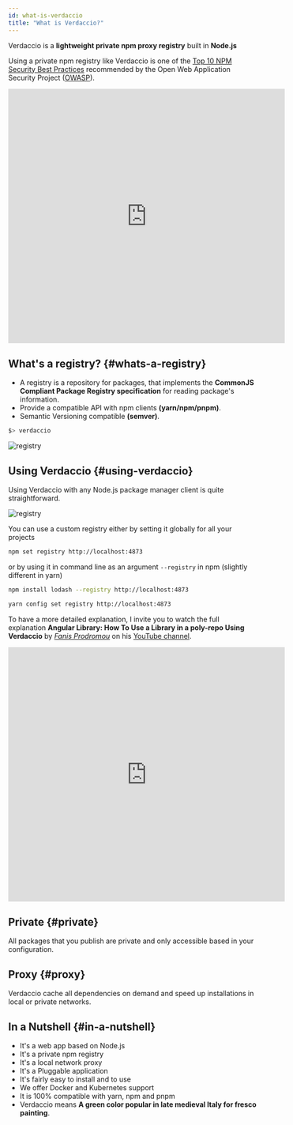 ```yaml
---
id: what-is-verdaccio
title: "What is Verdaccio?"
---
```


Verdaccio is a **lightweight private npm proxy registry** built in **Node.js**

Using a private npm registry like Verdaccio is one of the [Top 10 NPM Security Best Practices](https://cheatsheetseries.owasp.org/cheatsheets/NPM_Security_Cheat_Sheet.html#6-use-a-local-npm-proxy)
recommended by the Open Web Application Security Project ([OWASP](https://owasp.org/)).

<iframe width="560" height="515" src="https://www.youtube.com/embed/qRMucS3i3kQ" title="YouTube video player" frameborder="0" allow="accelerometer; autoplay; clipboard-write; encrypted-media; gyroscope; picture-in-picture" allowfullscreen></iframe>

## What's a registry? {#whats-a-registry}

* A registry is a repository for packages, that implements the **CommonJS Compliant Package Registry specification** for reading package's information.
* Provide a compatible API with npm clients **(yarn/npm/pnpm)**.
* Semantic Versioning compatible **(semver)**.

```bash
$> verdaccio
```

![registry](/img/verdaccio_server.gif)

## Using Verdaccio {#using-verdaccio}

Using Verdaccio with any Node.js package manager client is quite straightforward.

![registry](/img/npm_install.gif)

You can use a custom registry either by setting it globally for all your projects

```bash
npm set registry http://localhost:4873
```

or by using it in command line as an argument `--registry` in npm (slightly different in yarn)

```bash
npm install lodash --registry http://localhost:4873
```

```bash
yarn config set registry http://localhost:4873
```

To have a more detailed explanation, I invite you to watch the full explanation **Angular Library: How To Use a Library in a poly-repo Using Verdaccio** by [_Fanis Prodromou_](https://twitter.com/prodromouf) on his [YouTube channel](https://www.youtube.com/channel/UCgJAoZCYx1Dk3iGPHSIgV1A).

<iframe width="560" height="515" src="https://www.youtube.com/embed/tSIC3wna_d0?enablejsapi=1" frameborder="0" allow="accelerometer; autoplay; encrypted-media; gyroscope; picture-in-picture" allowfullscreen></iframe>

## Private {#private}

All packages that you publish are private and only accessible based in your configuration.

## Proxy {#proxy}

Verdaccio cache all dependencies on demand and speed up installations in local or private networks.

## In a Nutshell {#in-a-nutshell}

* It's a web app based on Node.js
* It's a private npm registry
* It's a local network proxy
* It's a Pluggable application
* It's fairly easy to install and to use
* We offer Docker and Kubernetes support
* It is 100% compatible with yarn, npm and pnpm
* Verdaccio means **A green color popular in late medieval Italy for fresco painting**.
